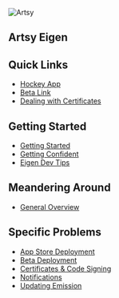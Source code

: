 ![Artsy](../AppIcon_114.png "Artsy")

## Artsy Eigen

Quick Links
-----------

* [Hockey App](http://hockeyapp.net)
* [Beta Link](http://artsy.net/supersecretbeta)
* [Dealing with Certificates](https://developer.apple.com/library/ios/documentation/IDEs/Conceptual/AppDistributionGuide/Introduction/Introduction.html)

Getting Started
---------------------

* [Getting Started](getting_started.md)
* [Getting Confident](getting_confident.md)
* [Eigen Dev Tips](eigen_tips.md)

Meandering Around
---------------------
* [General Overview](overview.md)

Specific Problems
---------------------

* [App Store Deployment](deploy_to_app_store.md)
* [Beta Deployment](deploy_to_beta.md)
* [Certificates & Code Signing](certs.md)
* [Notifications](notifications.md)
* [Updating Emission](updating_emission.md)
